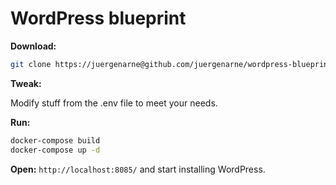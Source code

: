# WordPress blueprint

**Download:**

```bash
git clone https://juergenarne@github.com/juergenarne/wordpress-blueprint.git .
```

**Tweak:**

Modify stuff from the .env file to meet your needs.

**Run:**

```bash
docker-compose build
docker-compose up -d
````

**Open:** `http://localhost:8085/` and start installing WordPress.
